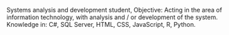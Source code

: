 Systems analysis and development student,
Objective:
Acting in the area of ​​information technology, with analysis and / or development of the system.
Knowledge in: C#, SQL Server, HTML, CSS, JavaScript, R, Python.
